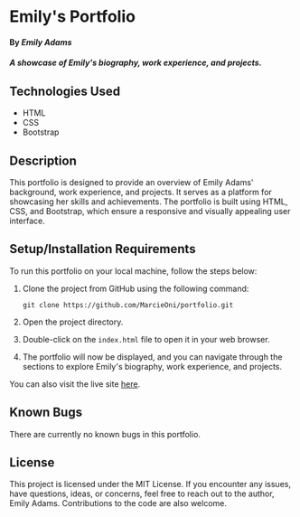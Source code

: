 # Emily's Portfolio

#### By _**Emily Adams**_

#### _A showcase of Emily's biography, work experience, and projects._

## Technologies Used

* HTML
* CSS
* Bootstrap

## Description

This portfolio is designed to provide an overview of Emily Adams' background, work experience, and projects. It serves as a platform for showcasing her skills and achievements. The portfolio is built using HTML, CSS, and Bootstrap, which ensure a responsive and visually appealing user interface.

## Setup/Installation Requirements

To run this portfolio on your local machine, follow the steps below:

1. Clone the project from GitHub using the following command:

   ```
   git clone https://github.com/MarcieOni/portfolio.git
   ```

2. Open the project directory.

3. Double-click on the `index.html` file to open it in your web browser.

4. The portfolio will now be displayed, and you can navigate through the sections to explore Emily's biography, work experience, and projects.

You can also visit the live site [here](https://github.com/MarcieOni/portfolio.git).

## Known Bugs

There are currently no known bugs in this portfolio.

## License

This project is licensed under the MIT License. If you encounter any issues, have questions, ideas, or concerns, feel free to reach out to the author, Emily Adams. Contributions to the code are also welcome.